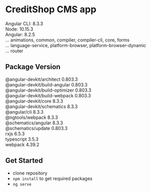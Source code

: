# CreditShop CMS app
Angular CLI: 8.3.3  
Node: 10.15.3  
Angular: 8.2.5  
... animations, common, compiler, compiler-cli, core, forms  
... language-service, platform-browser, platform-browser-dynamic  
... router  

Package                           Version
-----------------------------------------------------------
@angular-devkit/architect         0.803.3  
@angular-devkit/build-angular     0.803.3  
@angular-devkit/build-optimizer   0.803.3  
@angular-devkit/build-webpack     0.803.3  
@angular-devkit/core              8.3.3  
@angular-devkit/schematics        8.3.3  
@angular/cli                      8.3.3  
@ngtools/webpack                  8.3.3  
@schematics/angular               8.3.3  
@schematics/update                0.803.3  
rxjs                              6.5.3  
typescript                        3.5.3  
webpack                           4.39.2


## Get Started
- clone repository
- `npm install` to get required packages
- `ng serve`
